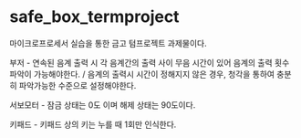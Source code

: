 # safe_box_termproject
마이크로프로세서 실습을 통한 금고 텀프로젝트 과제물이다.

부저 - 연속된 음계 출력 시 각 음계간의 출력 사이 무음 시간이 있어 음계의 출력 횟수 파악이 가능해야한다. / 음계의 출력시 시간이 정해지지 않은 경우, 청각을 통하여 충분히 파악가능한 수준으로 설정해야한다. 


서보모터 - 잠금 상태는 0도 이며 해제 상태는 90도이다. 


키패드 - 키패드 상의 키는 누를 때 1회만 인식한다. 

